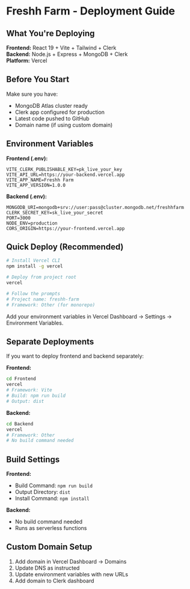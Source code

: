 # Freshh Farm - Deployment Guide

## What You're Deploying

**Frontend:** React 19 + Vite + Tailwind + Clerk  
**Backend:** Node.js + Express + MongoDB + Clerk  
**Platform:** Vercel

## Before You Start

Make sure you have:
- MongoDB Atlas cluster ready
- Clerk app configured for production
- Latest code pushed to GitHub
- Domain name (if using custom domain)

## Environment Variables

**Frontend (.env):**
```
VITE_CLERK_PUBLISHABLE_KEY=pk_live_your_key
VITE_API_URL=https://your-backend.vercel.app
VITE_APP_NAME=Freshh Farm
VITE_APP_VERSION=1.0.0
```

**Backend (.env):**
```
MONGODB_URI=mongodb+srv://user:pass@cluster.mongodb.net/freshhfarm
CLERK_SECRET_KEY=sk_live_your_secret
PORT=3000
NODE_ENV=production
CORS_ORIGIN=https://your-frontend.vercel.app
```

## Quick Deploy (Recommended)

```bash
# Install Vercel CLI
npm install -g vercel

# Deploy from project root
vercel

# Follow the prompts
# Project name: freshh-farm
# Framework: Other (for monorepo)
```

Add your environment variables in Vercel Dashboard → Settings → Environment Variables.

## Separate Deployments

If you want to deploy frontend and backend separately:

**Frontend:**
```bash
cd Frontend
vercel
# Framework: Vite
# Build: npm run build
# Output: dist
```

**Backend:**
```bash
cd Backend
vercel
# Framework: Other
# No build command needed
```

## Build Settings

**Frontend:**
- Build Command: `npm run build`
- Output Directory: `dist`
- Install Command: `npm install`

**Backend:**
- No build command needed
- Runs as serverless functions

## Custom Domain Setup

1. Add domain in Vercel Dashboard → Domains
2. Update DNS as instructed
3. Update environment variables with new URLs
4. Add domain to Clerk dashboard
